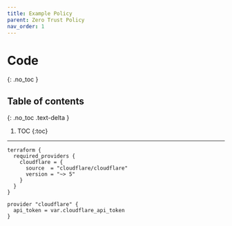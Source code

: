 ```yaml
---
title: Example Policy
parent: Zero Trust Policy
nav_order: 1
---
```

# Code
{: .no_toc }

## Table of contents
{: .no_toc .text-delta }

1. TOC
{:toc}

---

```
terraform {
  required_providers {
    cloudflare = {
      source  = "cloudflare/cloudflare"
      version = "~> 5"
    }
  }
}

provider "cloudflare" {
  api_token = var.cloudflare_api_token
}
```